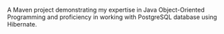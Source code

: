 A Maven project demonstrating my expertise in Java Object-Oriented Programming and proficiency in working with PostgreSQL database using Hibernate.